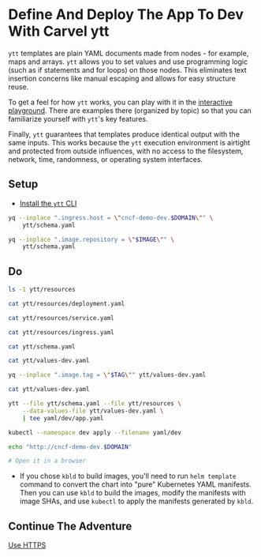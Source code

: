 # Define And Deploy The App To Dev With Carvel ytt

`ytt` templates are plain YAML documents made from nodes - for example, maps and arrays. `ytt` allows you to set values and use programming logic (such as if statements and for loops) on those nodes. This eliminates text insertion concerns like manual escaping and allows for easy structure reuse.

To get a feel for how `ytt` works, you can play with it in the [interactive playground](https://carvel.dev/ytt/#playground). There are examples there (organized by topic) so that you can familiarize yourself with `ytt`'s key features.

Finally, `ytt` guarantees that templates produce identical output with the same inputs. This works because the `ytt` execution environment is airtight and protected from outside influences, with no access to the filesystem, network, time, randomness, or operating system interfaces.

## Setup

* [Install the `ytt` CLI](https://carvel.dev/ytt/docs/v0.44.0/install)

```bash
yq --inplace ".ingress.host = \"cncf-demo-dev.$DOMAIN\"" \
    ytt/schema.yaml

yq --inplace ".image.repository = \"$IMAGE\"" \
    ytt/schema.yaml
```

## Do

```bash
ls -1 ytt/resources

cat ytt/resources/deployment.yaml

cat ytt/resources/service.yaml

cat ytt/resources/ingress.yaml

cat ytt/schema.yaml

cat ytt/values-dev.yaml

yq --inplace ".image.tag = \"$TAG\"" ytt/values-dev.yaml

cat ytt/values-dev.yaml

ytt --file ytt/schema.yaml --file ytt/resources \
    --data-values-file ytt/values-dev.yaml \
    | tee yaml/dev/app.yaml

kubectl --namespace dev apply --filename yaml/dev

echo "http://cncf-demo-dev.$DOMAIN"

# Open it in a browser
```

* If you chose `kbld` to build images, you'll need to run `helm template` command to convert the chart into "pure" Kubernetes YAML manifests. Then you can use `kbld` to build the images, modify the manifests with image SHAs, and use `kubectl` to apply the manifests generated by `kbld`.

## Continue The Adventure

[Use HTTPS](../https/README.md)
